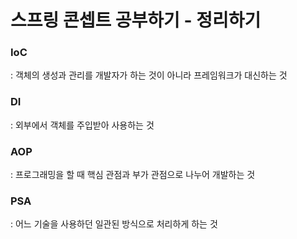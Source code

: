 # 스프링 콘셉트 공부하기 - 정리하기

### IoC
: 객체의 생성과 관리를 개발자가 하는 것이 아니라 프레임워크가 대신하는 것

### DI
: 외부에서 객체를 주입받아 사용하는 것

### AOP
: 프로그래밍을 할 때 핵심 관점과 부가 관점으로 나누어 개발하는 것

### PSA
: 어느 기술을 사용하던 일관된 방식으로 처리하게 하는 것